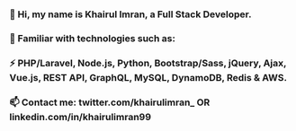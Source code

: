 ### 👋 Hi, my name is Khairul Imran, a Full Stack Developer.
### 🔭 Familiar with technologies such as:
### ⚡ PHP/Laravel, Node.js, Python, Bootstrap/Sass, jQuery, Ajax, Vue.js, REST API, GraphQL, MySQL, DynamoDB, Redis & AWS.
### 📫 Contact me: twitter.com/khairulimran_ OR linkedin.com/in/khairulimran99

<!--
**kaiimran/kaiimran** is a ✨ _special_ ✨ repository because its `README.md` (this file) appears on your GitHub profile.

Here are some ideas to get you started:

- 🔭 I’m currently working on ...
- 🌱 I’m currently learning ...
- 👯 I’m looking to collaborate on ...
- 🤔 I’m looking for help with ...
- 💬 Ask me about ...
- 📫 How to reach me: ...
- 😄 Pronouns: ...
- ⚡ Fun fact: ...
-->
